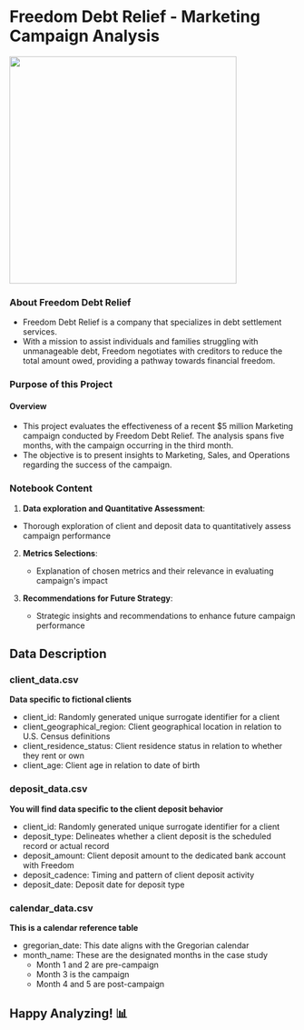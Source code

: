 # Freedom Debt Relief - Marketing Campaign Analysis

<img src="https://media.giphy.com/media/JrXas5ecb4FkwbFpIE/giphy.gif"  width="400" height="400"/>

### About Freedom Debt Relief

+ Freedom Debt Relief is a company that specializes in debt settlement services.
+ With a mission to assist individuals and families struggling with unmanageable debt, Freedom negotiates with creditors to reduce the total amount owed, providing a pathway towards financial freedom.

### Purpose of this Project

#### Overview

+ This project evaluates the effectiveness of a recent $5 million Marketing campaign conducted by Freedom Debt Relief. The analysis spans five months, with the campaign occurring in the third month.
+ The objective is to present insights to Marketing, Sales, and Operations regarding the success of the campaign.

### Notebook Content

1. __Data exploration and Quantitative Assessment__:
  - Thorough exploration of client and deposit data to quantitatively assess campaign performance

2. __Metrics Selections__:
   - Explanation of chosen metrics and their relevance in evaluating campaign's impact

3. __Recommendations for Future Strategy__:
   - Strategic insights and recommendations to enhance future campaign performance
 
## Data Description

### client_data.csv

__Data specific to fictional clients__

+ client_id: Randomly generated unique surrogate identifier for a client
+ client_geographical_region: Client geographical location in relation to U.S. Census definitions
+ client_residence_status: Client residence status in relation to whether they rent or own
+ client_age: Client age in relation to date of birth

### deposit_data.csv 

__You will find data specific to the client deposit behavior__

+ client_id: Randomly generated unique surrogate identifier for a client
+ deposit_type: Delineates whether a client deposit is the scheduled record or actual record
+ deposit_amount: Client deposit amount to the dedicated bank account with Freedom
+ deposit_cadence: Timing and pattern of client deposit activity
+ deposit_date: Deposit date for deposit type

### calendar_data.csv 

__This is a calendar reference table__

+ gregorian_date: This date aligns with the Gregorian calendar
+ month_name: These are the designated months in the case study
  - Month 1 and 2 are pre-campaign
  - Month 3 is the campaign
  - Month 4 and 5 are post-campaign

## Happy Analyzing! 📊
